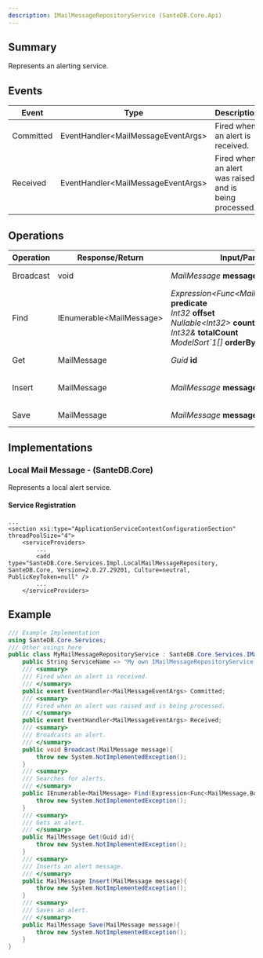 ```yaml
---
description: IMailMessageRepositoryService (SanteDB.Core.Api)
---
```


## Summary
Represents an alerting service.

## Events

|Event|Type|Description|
|-|-|-|
|Committed|EventHandler&lt;MailMessageEventArgs>|Fired when an alert is received.|
|Received|EventHandler&lt;MailMessageEventArgs>|Fired when an alert was raised and is being processed.|

## Operations

|Operation|Response/Return|Input/Parameter|Description|
|-|-|-|-|
|Broadcast|void|*MailMessage* **message**|Broadcasts an alert.|
|Find|IEnumerable&lt;MailMessage>|*Expression&lt;Func&lt;MailMessage,Boolean>>* **predicate**<br/>*Int32* **offset**<br/>*Nullable&lt;Int32>* **count**<br/>*Int32&* **totalCount**<br/>*ModelSort`1[]* **orderBy**|Searches for alerts.|
|Get|MailMessage|*Guid* **id**|Gets an alert.|
|Insert|MailMessage|*MailMessage* **message**|Inserts an alert message.|
|Save|MailMessage|*MailMessage* **message**|Saves an alert.|

## Implementations


### Local Mail Message - (SanteDB.Core)
Represents a local alert service.

#### Service Registration
```markup
...
<section xsi:type="ApplicationServiceContextConfigurationSection" threadPoolSize="4">
	<serviceProviders>
		...
		<add type="SanteDB.Core.Services.Impl.LocalMailMessageRepository, SanteDB.Core, Version=2.0.27.29201, Culture=neutral, PublicKeyToken=null" />
		...
	</serviceProviders>
```
## Example
```csharp
/// Example Implementation
using SanteDB.Core.Services;
/// Other usings here
public class MyMailMessageRepositoryService : SanteDB.Core.Services.IMailMessageRepositoryService { 
	public String ServiceName => "My own IMailMessageRepositoryService service";
	/// <summary>
	/// Fired when an alert is received.
	/// </summary>
	public event EventHandler<MailMessageEventArgs> Committed;
	/// <summary>
	/// Fired when an alert was raised and is being processed.
	/// </summary>
	public event EventHandler<MailMessageEventArgs> Received;
	/// <summary>
	/// Broadcasts an alert.
	/// </summary>
	public void Broadcast(MailMessage message){
		throw new System.NotImplementedException();
	}
	/// <summary>
	/// Searches for alerts.
	/// </summary>
	public IEnumerable<MailMessage> Find(Expression<Func<MailMessage,Boolean>> predicate,Int32 offset,Nullable<Int32> count,Int32& totalCount,ModelSort`1[] orderBy){
		throw new System.NotImplementedException();
	}
	/// <summary>
	/// Gets an alert.
	/// </summary>
	public MailMessage Get(Guid id){
		throw new System.NotImplementedException();
	}
	/// <summary>
	/// Inserts an alert message.
	/// </summary>
	public MailMessage Insert(MailMessage message){
		throw new System.NotImplementedException();
	}
	/// <summary>
	/// Saves an alert.
	/// </summary>
	public MailMessage Save(MailMessage message){
		throw new System.NotImplementedException();
	}
}
```
